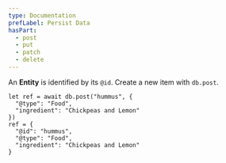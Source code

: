 ```yaml
---
type: Documentation
prefLabel: Persist Data
hasPart:
  - post
  - put
  - patch
  - delete
---
```


An **Entity** is identified by its `@id`. Create a new item with `db.post`.

```
let ref = await db.post("hummus", {
  "@type": "Food",
  "ingredient": "Chickpeas and Lemon"
})
ref = {
  "@id": "hummus",
  "@type": "Food",
  "ingredient": "Chickpeas and Lemon"
}
```